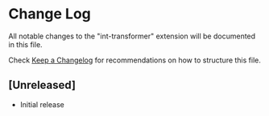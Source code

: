 # Change Log

All notable changes to the "int-transformer" extension will be documented in this file.

Check [Keep a Changelog](http://keepachangelog.com/) for recommendations on how to structure this file.

## [Unreleased]

- Initial release
